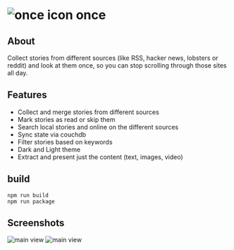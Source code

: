 # ![once icon](https://batr.am/once/icon.png?small) once

## About

Collect stories from different sources (like RSS, hacker news, lobsters or reddit) and look at them once, so you can stop scrolling through those sites all day.


## Features
 - Collect and merge stories from different sources
 - Mark stories as read or skip them
 - Search local stories and online on the different sources
 - Sync state via couchdb
 - Filter stories based on keywords
 - Dark and Light theme
 - Extract and present just the content (text, images, video)

## build

```
npm run build
npm run package
```

## Screenshots

![main view](https://batr.am/once/main.png) 
![main view](https://batr.am/once/main_dark.png) 
